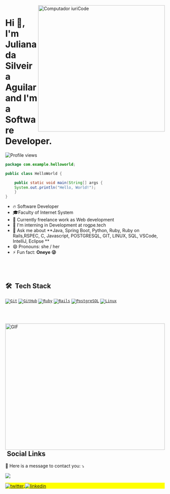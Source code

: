  <img src="https://raw.githubusercontent.com/MicaelliMedeiros/micaellimedeiros/master/image/computer-illustration.png" min-width="400px" max-width="400px" width="400px" align="right" alt="Computador iuriCode">


<h1 align="left">Hi 👋, I'm Juliana da Silveira Aguilar and I'm a Software Developer. </h1>
<p align="left"> <img src="https://komarev.com/ghpvc/?username=Juliasil&color=yellow" alt="Profile views" /> </p>


```java 
package com.example.helloworld;

public class HelloWorld {

    public static void main(String[] args {
	System.out.println("Hello, World!"); 
    }
}

```


- 🔥 Software Developer
- :mortar_board:Faculty of Internet System 
- 🔭 Currently freelance work as  Web development
- 🌱 I'm interning in Development at rogpe.tech
- 💬 Ask me about **Java, Spring Boot, Python, Ruby, Ruby on Rails,RSPEC, C, Javascript, POSTGRESQL, GIT, LINUX, SQL, VSCode, IntelliJ, Eclipse  ** 
- 😄 Pronouns: she / her 
- ⚡ Fun fact: **Oneye 😜**

<br><br>

## 🛠 &nbsp;Tech Stack


<code><a href="https://stackshare.io/git" target="_blank">![Git](https://img.shields.io/badge/Git-E34F26?style=for-the-badge&logo=git&logoColor=white)</a></code>
<code><a href="https://stackshare.io/github" target="_blank">![GitHub](https://img.shields.io/badge/GitHub-100000?style=for-the-badge&logo=github&logoColor=white)</a></code>
<code><a href="https://stackshare.io/ruby" target="_blank">![Ruby](https://img.shields.io/badge/Ruby-CC342D?style=for-the-badge&logo=ruby&logoColor=white)</a></code>
<code><a href="https://stackshare.io/rails" target="_blank">![Rails](https://img.shields.io/badge/Ruby_on_Rails-CC0000?style=for-the-badge&logo=ruby-on-rails&logoColor=white)</a></code>
<code><a href="https://stackshare.io/postgresql" target="_blank">![PostgreSQL](https://img.shields.io/badge/PostgreSQL-316192?style=for-the-badge&logo=postgresql&logoColor=white)</a></code>
<code><a href="https://stackshare.io/linux" target="_blank">![Linux](https://img.shields.io/badge/Linux-E34F26?style=for-the-badge&logo=linux&logoColor=black)</a></code>

<br><br>

<img align="right" alt="GIF" src="https://github.com/marcodotcastro/marcodotcastro/blob/master/code.gif?raw=true" width="100%" height="400px" />


<br><br>


## &nbsp;Social Links
<p align="left">
  💌 Here is a message to contact you: ⤵️
</p>


  <a href="#" alt="Gmail">
  <img src="https://img.shields.io/badge/-Gmail-FF0000?style=flat-square&labelColor=000000&logo=gmail&logoColor=white&link=julianasilveiraaguilar@gmail.com" /></a>

<p align="left" style="background:yellow">

<a href="https://twitter.com/Juliana66974649" target="_blank">
  <img align="center" src="https://img.shields.io/badge/-Juliasil-05122A?style=flat&logo=twitter" alt="twitter"/>  
</a>
<a href="https://www.linkedin.com/in/juliana-silveira-aguilar/" target="_blank">
  <img align="center" src="https://img.shields.io/badge/-Juliasil-05122A?style=flat&logo=linkedin" alt="linkedin"/>
</a>

</p>


<!--
**Juliasil/Juliasil** is a ✨ _special_ ✨ repository because its `README.md` (this file) appears on your GitHub profile.

Here are some ideas to get you started:

- 🔭   I’m currently working on ...
- 🌱 I’m currently - 🌱  lea
- 👯 I’m looking to collaborate on ...
- 🤔 I’m looking for help with ...
- 💬 Ask me about ...
- 📫 How to reach me: ...
- 😄 Pronouns: ...
- ⚡ Fun fact: ...
-->

